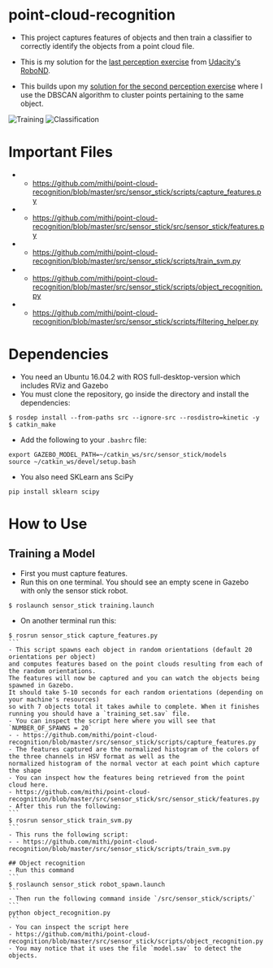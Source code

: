# point-cloud-recognition

- This project captures features of objects and then train a classifier to correctly identify the objects from a point cloud file.
- This is my solution for the [last perception exercise](https://github.com/udacity/RoboND-Perception-Exercises/tree/master/Exercise-3) 
from [Udacity's RoboND](https://www.udacity.com/robotics).

- This builds upon my [solution for the second perception exercise](https://github.com/mithi/point-cloud-clusters) 
where I use the DBSCAN algorithm to cluster points pertaining to the same object.

![Training](https://github.com/mithi/point-cloud-recognition/blob/master/img/HSV_confusion_20.png)
![Classification](https://github.com/mithi/point-cloud-recognition/blob/master/img/labels_objects.png)

# Important Files
- - https://github.com/mithi/point-cloud-recognition/blob/master/src/sensor_stick/scripts/capture_features.py
- - https://github.com/mithi/point-cloud-recognition/blob/master/src/sensor_stick/src/sensor_stick/features.py
- - https://github.com/mithi/point-cloud-recognition/blob/master/src/sensor_stick/scripts/train_svm.py
- - https://github.com/mithi/point-cloud-recognition/blob/master/src/sensor_stick/scripts/object_recognition.py
- - https://github.com/mithi/point-cloud-recognition/blob/master/src/sensor_stick/scripts/filtering_helper.py

# Dependencies
- You need an Ubuntu 16.04.2 with ROS full-desktop-version which includes RViz and Gazebo
- You must clone the repository, go inside the directory and install the dependencies:
```
$ rosdep install --from-paths src --ignore-src --rosdistro=kinetic -y
$ catkin_make
```
 - Add the following to your `.bashrc` file:
 ```
export GAZEBO_MODEL_PATH=~/catkin_ws/src/sensor_stick/models
source ~/catkin_ws/devel/setup.bash
```
- You also need SKLearn ans SciPy
```
pip install sklearn scipy
```

# How to Use

## Training a Model
- First you must capture features. 
- Run this on one terminal. You should see an empty scene in Gazebo with only the sensor stick robot.
```
$ roslaunch sensor_stick training.launch
```
- On another terminal run this:
````
$ rosrun sensor_stick capture_features.py
```
- This script spawns each object in random orientations (default 20 orientations per object) 
and computes features based on the point clouds resulting from each of the random orientations.
The features will now be captured and you can watch the objects being spawned in Gazebo. 
It should take 5-10 seconds for each random orientations (depending on your machine's resources) 
so with 7 objects total it takes awhile to complete. When it finishes running you should have a `training_set.sav` file.
- You can inspect the script here where you will see that `NUMBER_OF_SPAWNS = 20`
- - https://github.com/mithi/point-cloud-recognition/blob/master/src/sensor_stick/scripts/capture_features.py
- The features captured are the normalized histogram of the colors of the three channels in HSV format as well as the
normalized histogram of the normal vector at each point which capture the shape
- You can inspect how the features being retrieved from the point cloud here.
- https://github.com/mithi/point-cloud-recognition/blob/master/src/sensor_stick/src/sensor_stick/features.py
- After this run the following:
```
$ rosrun sensor_stick train_svm.py
```
- This runs the following script:
- - https://github.com/mithi/point-cloud-recognition/blob/master/src/sensor_stick/scripts/train_svm.py

## Object recognition 
- Run this command
```
$ roslaunch sensor_stick robot_spawn.launch
```
- Then run the following command inside `/src/sensor_stick/scripts/`
```
python object_recognition.py
```
- You can inspect the script here
- https://github.com/mithi/point-cloud-recognition/blob/master/src/sensor_stick/scripts/object_recognition.py
- You may notice that it uses the file `model.sav` to detect the objects.
